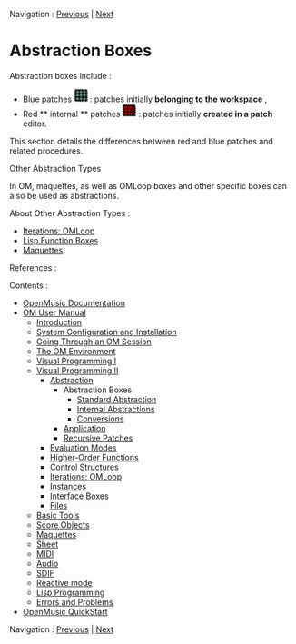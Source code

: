 Navigation : [Previous](Abstraction "page
précédente\(Abstraction\)") | [Next](BlueAbstraction "page
suivante\(Standard Abstraction\)")


# Abstraction Boxes

Abstraction boxes include :

  * Blue patches ![](../res/bluepatch_icon.png) : patches initially  **belonging to the workspace** ,
  * Red ** internal ** patches ![](../res/redpatch_icon.png) : patches initially  **created in a patch** editor.

This section details the differences between red and blue patches and related
procedures.

Other Abstraction Types

In OM, maquettes, as well as OMLoop boxes and other specific boxes can also be
used as abstractions.

About Other Abstraction Types :

  * [Iterations: OMLoop](OMLoop)
  * [Lisp Function Boxes](LispFunctions)
  * [Maquettes](Maquettes)

References :

Contents :

  * [OpenMusic Documentation](OM-Documentation)
  * [OM User Manual](OM-User-Manual)
    * [Introduction](00-Contents)
    * [System Configuration and Installation](Installation)
    * [Going Through an OM Session](Goingthrough)
    * [The OM Environment](Environment)
    * [Visual Programming I](BasicVisualProgramming)
    * [Visual Programming II](AdvancedVisualProgramming)
      * [Abstraction](Abstraction)
        * Abstraction Boxes
          * [Standard Abstraction](BlueAbstraction)
          * [Internal Abstractions](RedAbstraction)
          * [Conversions](AbsConversion)
        * [Application](AbsApplication)
        * [Recursive Patches](Recursion)
      * [Evaluation Modes](EvalModes)
      * [Higher-Order Functions](HighOrder)
      * [Control Structures](Control)
      * [Iterations: OMLoop](OMLoop)
      * [Instances](Instances)
      * [Interface Boxes](InterfaceBoxes)
      * [Files](Files)
    * [Basic Tools](BasicObjects)
    * [Score Objects](ScoreObjects)
    * [Maquettes](Maquettes)
    * [Sheet](Sheet)
    * [MIDI](MIDI)
    * [Audio](Audio)
    * [SDIF](SDIF)
    * [Reactive mode](Reactive)
    * [Lisp Programming](Lisp)
    * [Errors and Problems](errors)
  * [OpenMusic QuickStart](QuickStart-Chapters)

Navigation : [Previous](Abstraction "page
précédente\(Abstraction\)") | [Next](BlueAbstraction "page
suivante\(Standard Abstraction\)")

